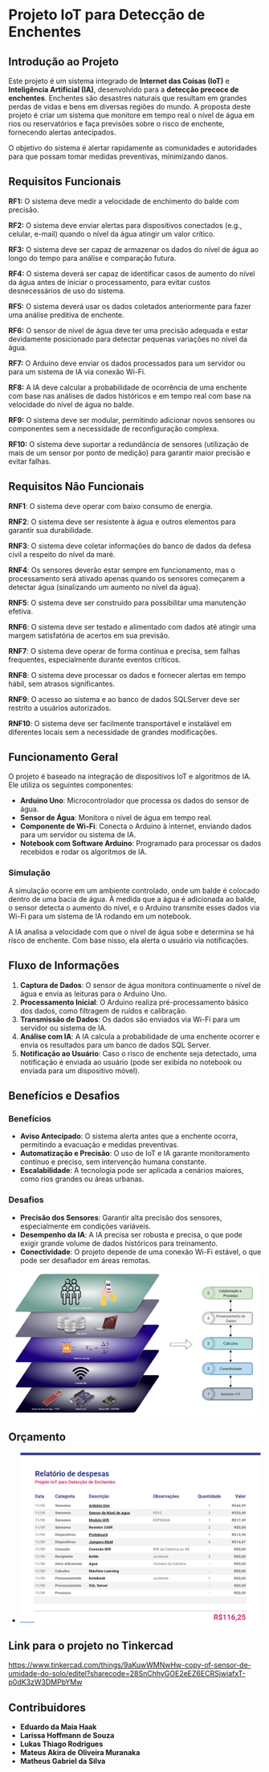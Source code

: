 # Projeto IoT para Detecção de Enchentes

## Introdução ao Projeto

Este projeto é um sistema integrado de **Internet das Coisas (IoT)** e **Inteligência Artificial (IA)**, desenvolvido para a **detecção precoce de enchentes**. Enchentes são desastres naturais que resultam em grandes perdas de vidas e bens em diversas regiões do mundo. A proposta deste projeto é criar um sistema que monitore em tempo real o nível de água em rios ou reservatórios e faça previsões sobre o risco de enchente, fornecendo alertas antecipados.

O objetivo do sistema é alertar rapidamente as comunidades e autoridades para que possam tomar medidas preventivas, minimizando danos.

## Requisitos Funcionais

**RF1:** O sistema deve medir a velocidade de enchimento do balde com precisão.

**RF2:** O sistema deve enviar alertas para dispositivos conectados (e.g., celular, e-mail) quando o nível da água atingir um valor crítico.

**RF3:** O sistema deve ser capaz de armazenar os dados do nível de água ao longo do tempo para análise e comparação futura.

**RF4:** O sistema deverá ser capaz de identificar casos de aumento do nível da água antes de iniciar o processamento, para evitar custos desnecessários de uso do sistema.

**RF5:** O sistema deverá usar os dados coletados anteriormente para fazer uma análise preditiva de enchente.

**RF6:** O sensor de nível de água deve ter uma precisão adequada e estar devidamente posicionado para detectar pequenas variações no nível da água.

**RF7:** O Arduino deve enviar os dados processados para um servidor ou para um sistema de IA via conexão Wi-Fi.

**RF8:** A IA deve calcular a probabilidade de ocorrência de uma enchente com base nas análises de dados históricos e em tempo real com base na velocidade do nível de água no balde.

**RF9:** O sistema deve ser modular, permitindo adicionar novos sensores ou componentes sem a necessidade de reconfiguração complexa.

**RF10:** O sistema deve suportar a redundância de sensores (utilização de mais de um sensor por ponto de medição) para garantir maior precisão e evitar falhas.

## Requisitos Não Funcionais

**RNF1**: O sistema deve operar com baixo consumo de energia.

**RNF2**: O sistema deve ser resistente à água e outros elementos para garantir sua durabilidade.

**RNF3**: O sistema deve coletar informações do banco de dados da defesa civil a respeito do nível da maré.

**RNF4**: Os sensores deverão estar sempre em funcionamento, mas o processamento será ativado apenas quando os sensores começarem a detectar água (sinalizando um aumento no nível da água).

**RNF5**: O sistema deve ser construído para possibilitar uma manutenção efetiva.

**RNF6**: O sistema deve ser testado e alimentado com dados até atingir uma margem satisfatória de acertos em sua previsão.

**RNF7**: O sistema deve operar de forma contínua e precisa, sem falhas frequentes, especialmente durante eventos críticos.

**RNF8**: O sistema deve processar os dados e fornecer alertas em tempo hábil, sem atrasos significantes.

**RNF9**: O acesso ao sistema e ao banco de dados SQLServer deve ser restrito a usuários autorizados.

**RNF10**: O sistema deve ser facilmente transportável e instalável em diferentes locais sem a necessidade de grandes modificações.

## Funcionamento Geral

O projeto é baseado na integração de dispositivos IoT e algoritmos de IA. Ele utiliza os seguintes componentes:

- **Arduino Uno**: Microcontrolador que processa os dados do sensor de água.
- **Sensor de Água**: Monitora o nível de água em tempo real.
- **Componente de Wi-Fi**: Conecta o Arduino à internet, enviando dados para um servidor ou sistema de IA.
- **Notebook com Software Arduino**: Programado para processar os dados recebidos e rodar os algoritmos de IA.

### Simulação

A simulação ocorre em um ambiente controlado, onde um balde é colocado dentro de uma bacia de água. À medida que a água é adicionada ao balde, o sensor detecta o aumento do nível, e o Arduino transmite esses dados via Wi-Fi para um sistema de IA rodando em um notebook.

A IA analisa a velocidade com que o nível de água sobe e determina se há risco de enchente. Com base nisso, ela alerta o usuário via notificações.

## Fluxo de Informações

1. **Captura de Dados**: O sensor de água monitora continuamente o nível de água e envia as leituras para o Arduino Uno.
2. **Processamento Inicial**: O Arduino realiza pré-processamento básico dos dados, como filtragem de ruídos e calibração.
3. **Transmissão de Dados**: Os dados são enviados via Wi-Fi para um servidor ou sistema de IA.
4. **Análise com IA**: A IA calcula a probabilidade de uma enchente ocorrer e envia os resultados para um banco de dados SQL Server.
5. **Notificação ao Usuário**: Caso o risco de enchente seja detectado, uma notificação é enviada ao usuário (pode ser exibida no notebook ou enviada para um dispositivo móvel).

## Benefícios e Desafios

### Benefícios

- **Aviso Antecipado**: O sistema alerta antes que a enchente ocorra, permitindo a evacuação e medidas preventivas.
- **Automatização e Precisão**: O uso de IoT e IA garante monitoramento contínuo e preciso, sem intervenção humana constante.
- **Escalabilidade**: A tecnologia pode ser aplicada a cenários maiores, como rios grandes ou áreas urbanas.

### Desafios

- **Precisão dos Sensores**: Garantir alta precisão dos sensores, especialmente em condições variáveis.
- **Desempenho da IA**: A IA precisa ser robusta e precisa, o que pode exigir grande volume de dados históricos para treinamento.
- **Conectividade**: O projeto depende de uma conexão Wi-Fi estável, o que pode ser desafiador em áreas remotas.

![Diagrama do Projeto](./images/diagrama.png)

## Orçamento
- ![Orçamento do Projeto](./images/orcamentoPAC.png)

## Link para o projeto no Tinkercad

https://www.tinkercad.com/things/9aKuwWMNwHw-copy-of-sensor-de-umidade-do-solo/editel?sharecode=28SnChhyGOE2eEZ6ECRSjwjafxT-p0dK3zW3DMPbYMw

## Contribuidores

- **Eduardo da Maia Haak**
- **Larissa Hoffmann de Souza**
- **Lukas Thiago Rodrigues**
- **Mateus Akira de Oliveira Muranaka**
- **Matheus Gabriel da Silva**
